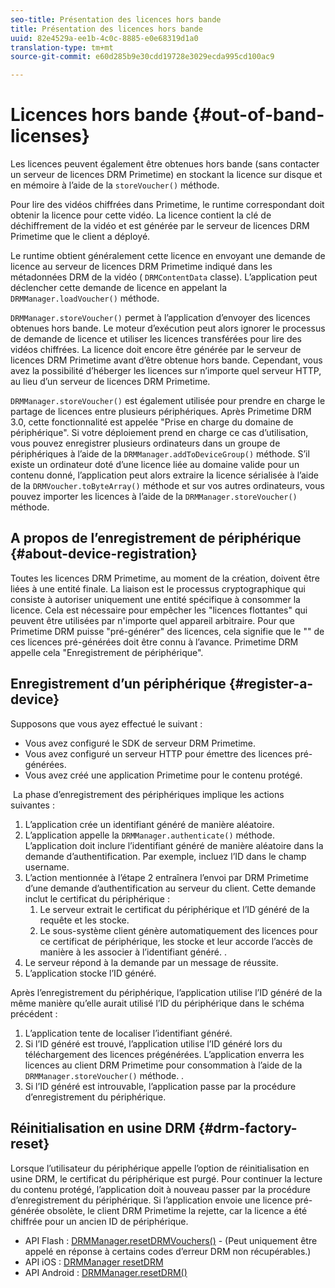 ```yaml
---
seo-title: Présentation des licences hors bande
title: Présentation des licences hors bande
uuid: 82e4529a-ee1b-4c0c-8885-e0e68319d1a0
translation-type: tm+mt
source-git-commit: e60d285b9e30cdd19728e3029ecda995cd100ac9

---
```



# Licences hors bande {#out-of-band-licenses}

Les licences peuvent également être obtenues hors bande (sans contacter un serveur de licences DRM Primetime) en stockant la licence sur disque et en mémoire à l’aide de la `storeVoucher()` méthode.

Pour lire des vidéos chiffrées dans Primetime, le runtime correspondant doit obtenir la licence pour cette vidéo. La licence contient la clé de déchiffrement de la vidéo et est générée par le serveur de licences DRM Primetime que le client a déployé.

Le runtime obtient généralement cette licence en envoyant une demande de licence au serveur de licences DRM Primetime indiqué dans les métadonnées DRM de la vidéo ( `DRMContentData` classe). L’application peut déclencher cette demande de licence en appelant la `DRMManager.loadVoucher()` méthode.

`DRMManager.storeVoucher()` permet à l’application d’envoyer des licences obtenues hors bande. Le moteur d’exécution peut alors ignorer le processus de demande de licence et utiliser les licences transférées pour lire des vidéos chiffrées. La licence doit encore être générée par le serveur de licences DRM Primetime avant d’être obtenue hors bande. Cependant, vous avez la possibilité d’héberger les licences sur n’importe quel serveur HTTP, au lieu d’un serveur de licences DRM Primetime.

`DRMManager.storeVoucher()` est également utilisée pour prendre en charge le partage de licences entre plusieurs périphériques. Après Primetime DRM 3.0, cette fonctionnalité est appelée &quot;Prise en charge du domaine de périphérique&quot;. Si votre déploiement prend en charge ce cas d’utilisation, vous pouvez enregistrer plusieurs ordinateurs dans un groupe de périphériques à l’aide de la `DRMManager.addToDeviceGroup()` méthode. S’il existe un ordinateur doté d’une licence liée au domaine valide pour un contenu donné, l’application peut alors extraire la licence sérialisée à l’aide de la `DRMVoucher.toByteArray()` méthode et sur vos autres ordinateurs, vous pouvez importer les licences à l’aide de la `DRMManager.storeVoucher()` méthode.

## A propos de l’enregistrement de périphérique {#about-device-registration}

Toutes les licences DRM Primetime, au moment de la création, doivent être liées à une entité finale. La liaison est le processus cryptographique qui consiste à autoriser uniquement une entité spécifique à consommer la licence. Cela est nécessaire pour empêcher les &quot;licences flottantes&quot; qui peuvent être utilisées par n&#39;importe quel appareil arbitraire. Pour que Primetime DRM puisse &quot;pré-générer&quot; des licences, cela signifie que le &quot;&quot; de ces licences pré-générées doit être connu à l’avance. Primetime DRM appelle cela &quot;Enregistrement de périphérique&quot;.

## Enregistrement d’un périphérique {#register-a-device}

Supposons que vous ayez effectué le  suivant :

* Vous avez configuré le SDK de serveur DRM Primetime.
* Vous avez configuré un serveur HTTP pour émettre des licences pré-générées.
* Vous avez créé une application Primetime pour le contenu protégé.

 La phase d’enregistrement des périphériques implique les actions suivantes :

1. L’application crée un identifiant généré de manière aléatoire.
1. L’application appelle la `DRMManager.authenticate()` méthode. L’application doit inclure l’identifiant généré de manière aléatoire dans la demande d’authentification. Par exemple, incluez l’ID dans le champ username.
1. L’action mentionnée à l’étape 2 entraînera l’envoi par DRM Primetime d’une demande d’authentification au serveur du client. Cette demande inclut le certificat du périphérique :
   1. Le serveur extrait le certificat du périphérique et l’ID généré de la requête et les stocke.
   1. Le sous-système client génère automatiquement des licences pour ce certificat de périphérique, les stocke et leur accorde l’accès de manière à les associer à l’identifiant généré. .
1. Le serveur répond à la demande par un message de réussite.
1. L’application stocke l’ID généré.

Après l’enregistrement du périphérique, l’application utilise l’ID généré de la même manière qu’elle aurait utilisé l’ID du périphérique dans le schéma précédent :
1. L’application tente de localiser l’identifiant généré.
1. Si l’ID généré est trouvé, l’application utilise l’ID généré lors du téléchargement des licences prégénérées. L’application enverra les licences au client DRM Primetime pour consommation à l’aide de la `DRMManager.storeVoucher()` méthode. .
1. Si l’ID généré est introuvable, l’application passe par la procédure d’enregistrement du périphérique.

## Réinitialisation en usine DRM {#drm-factory-reset}

Lorsque l’utilisateur du périphérique appelle l’option de réinitialisation en usine DRM, le certificat du périphérique est purgé. Pour continuer la lecture du contenu protégé, l’application doit à nouveau passer par la procédure d’enregistrement du périphérique. Si l’application envoie une licence pré-générée obsolète, le client DRM Primetime la rejette, car la licence a été chiffrée pour un ancien ID de périphérique.

* API Flash : [DRMManager.resetDRMVouchers()](https://help.adobe.com/en_US/FlashPlatform/reference/actionscript/3/flash/net/drm/DRMManager.html#resetDRMVouchers()) - (Peut uniquement être appelé en réponse à certains codes d’erreur DRM non récupérables.)
* API iOS : [DRMManager resetDRM](https://help.adobe.com/en_US/primetime/api/drm-apis/client/ios/interface_d_r_m_manager.html#a0dd6c9662428583196e0419d3ea69446)
* API Android : [DRMManager.resetDRM()](https://help.adobe.com/en_US/primetime/api/drm-apis/client/android/com/adobe/ave/drm/DRMManager.html#resetDRM(com.adobe.ave.drm.DRMOperationErrorCallback,%20com.adobe.ave.drm.DRMOperationCompleteCallback))